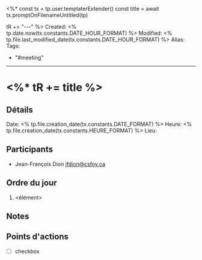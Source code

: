 <%*
const tx = tp.user.templaterExtender()
const title = await tx.promptOnFilenameUntitled(tp)

tR += "---"
%>
Created: <% tp.date.now(tx.constants.DATE_HOUR_FORMAT) %>
Modified: <% tp.file.last_modified_date(tx.constants.DATE_HOUR_FORMAT) %>
Alias:
Tags:
  - "#meeting"
---
# <%* tR += title %>
## Détails
Date: <% tp.file.creation_date(tx.constants.DATE_FORMAT) %>
Heure: <% tp.file.creation_date(tx.constants.HEURE_FORMAT) %>
Lieu:

## Participants
 * Jean-François Dion <jfdion@csfoy.ca>

## Ordre du jour
1. <élément>

## Notes

## Points d'actions
 - [ ] checkbox
 